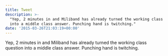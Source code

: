 ```yaml
---
title: Tweet
description: >-
  "Yep, 2 minutes in and Miliband has already turned the working class question
  into a middle class answer. Punching hand is twitching."
date: '2015-03-26T21:03:19+00:00'
---
```

Yep, 2 minutes in and Miliband has already turned the working class question into a middle class answer. Punching hand is twitching.
